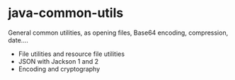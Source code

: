 # java-common-utils

General common utilities, as opening files, Base64 encoding, compression, date....

* File utilities and resource file utilities
* JSON with Jackson 1 and 2
* Encoding and cryptography
